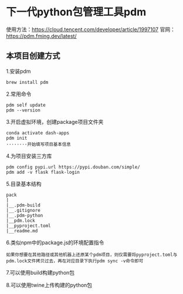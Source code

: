 # 下一代python包管理工具pdm

使用方法：https://cloud.tencent.com/developer/article/1997107
官网：https://pdm.fming.dev/latest/

## 本项目创建方式

1.安装pdm
```shell
brew install pdm
```

2.常用命令
```shell
pdm self update
pdm --version
```

3.开启虚拟环境，创建package项目文件夹
```shell
conda activate dash-apps
pdm init
········开始填写项目基本信息
```

4.为项目安装三方库
```shell
pdm config pypi.url https://pypi.douban.com/simple/
pdm add -v flask flask-login
```

5.目录基本结构
```shell
pack
|
|__.pdm-build
|__.gitignore
|__.pdm-python
|__pdm.lock
|__pyproject.toml
|__readme.md
```

6.类似npm中的package.js的环境配置指令
```
如果你想要在其他路径或其他机器上还原某个pdm项目，则仅需要将pyproject.toml与pdm.lock文件拷贝过去，再在对应目录下执行pdm sync -v命令即可
```
7.可以使用build构建python包


8.可以使用twine上传构建的python包